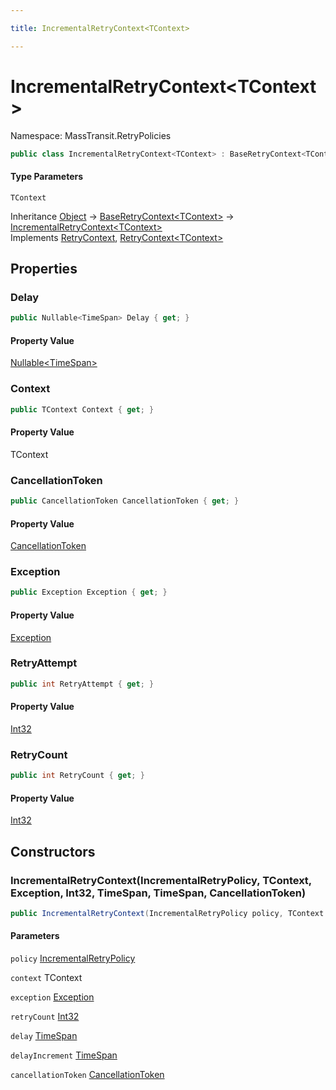 ```yaml
---

title: IncrementalRetryContext<TContext>

---
```


# IncrementalRetryContext\<TContext\>

Namespace: MassTransit.RetryPolicies

```csharp
public class IncrementalRetryContext<TContext> : BaseRetryContext<TContext>, RetryContext, RetryContext<TContext>
```

#### Type Parameters

`TContext`<br/>

Inheritance [Object](https://learn.microsoft.com/en-us/dotnet/api/system.object) → [BaseRetryContext\<TContext\>](../masstransit-retrypolicies/baseretrycontext-1) → [IncrementalRetryContext\<TContext\>](../masstransit-retrypolicies/incrementalretrycontext-1)<br/>
Implements [RetryContext](../../masstransit-abstractions/masstransit/retrycontext), [RetryContext\<TContext\>](../../masstransit-abstractions/masstransit/retrycontext-1)

## Properties

### **Delay**

```csharp
public Nullable<TimeSpan> Delay { get; }
```

#### Property Value

[Nullable\<TimeSpan\>](https://learn.microsoft.com/en-us/dotnet/api/system.nullable-1)<br/>

### **Context**

```csharp
public TContext Context { get; }
```

#### Property Value

TContext<br/>

### **CancellationToken**

```csharp
public CancellationToken CancellationToken { get; }
```

#### Property Value

[CancellationToken](https://learn.microsoft.com/en-us/dotnet/api/system.threading.cancellationtoken)<br/>

### **Exception**

```csharp
public Exception Exception { get; }
```

#### Property Value

[Exception](https://learn.microsoft.com/en-us/dotnet/api/system.exception)<br/>

### **RetryAttempt**

```csharp
public int RetryAttempt { get; }
```

#### Property Value

[Int32](https://learn.microsoft.com/en-us/dotnet/api/system.int32)<br/>

### **RetryCount**

```csharp
public int RetryCount { get; }
```

#### Property Value

[Int32](https://learn.microsoft.com/en-us/dotnet/api/system.int32)<br/>

## Constructors

### **IncrementalRetryContext(IncrementalRetryPolicy, TContext, Exception, Int32, TimeSpan, TimeSpan, CancellationToken)**

```csharp
public IncrementalRetryContext(IncrementalRetryPolicy policy, TContext context, Exception exception, int retryCount, TimeSpan delay, TimeSpan delayIncrement, CancellationToken cancellationToken)
```

#### Parameters

`policy` [IncrementalRetryPolicy](../masstransit-retrypolicies/incrementalretrypolicy)<br/>

`context` TContext<br/>

`exception` [Exception](https://learn.microsoft.com/en-us/dotnet/api/system.exception)<br/>

`retryCount` [Int32](https://learn.microsoft.com/en-us/dotnet/api/system.int32)<br/>

`delay` [TimeSpan](https://learn.microsoft.com/en-us/dotnet/api/system.timespan)<br/>

`delayIncrement` [TimeSpan](https://learn.microsoft.com/en-us/dotnet/api/system.timespan)<br/>

`cancellationToken` [CancellationToken](https://learn.microsoft.com/en-us/dotnet/api/system.threading.cancellationtoken)<br/>
